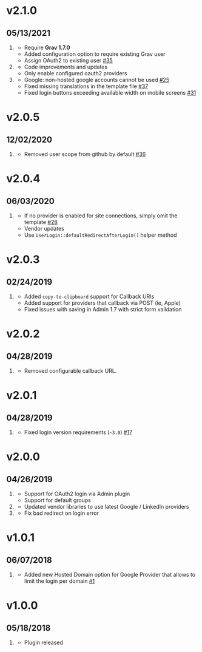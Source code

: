# v2.1.0
## 05/13/2021

1. [](#new)
   * Require **Grav 1.7.0**
   * Added configuration option to require existing Grav user
   * Assign OAuth2 to existing user [#35](https://github.com/trilbymedia/grav-plugin-login-oauth2/issues/35)
1. [](#improved)
   * Code improvements and updates
   * Only enable configured oauth2 providers
1. [](#bugfix)
    * Google: non-hosted google accounts cannot be used [#25](https://github.com/trilbymedia/grav-plugin-login-oauth2/issues/25)
    * Fixed missing translations in the template file [#37](https://github.com/trilbymedia/grav-plugin-login-oauth2/pull/37)
    * Fixed login buttons exceeding available width on mobile screens [#31](https://github.com/trilbymedia/grav-plugin-login-oauth2/pull/31)

# v2.0.5
## 12/02/2020

1. [](#improved)   
    * Removed user scope from github by default [#36](https://github.com/trilbymedia/grav-plugin-login-oauth2/pull/36)

# v2.0.4
## 06/03/2020

1. [](#improved)    
    * If no provider is enabled for site connections, simply omit the template [#28](https://github.com/trilbymedia/grav-plugin-login-oauth2/pull/28)
    * Vendor updates
    * Use `UserLogin::defaultRedirectAfterLogin()` helper method

# v2.0.3
## 02/24/2019

1. [](#improved)
    * Added `copy-to-clipboard` support for Callback URIs
    * Added support for providers that callback via POST (ie, Apple)
    * Fixed issues with saving in Admin 1.7 with strict form validation

# v2.0.2
## 04/28/2019

1. [](#improved)
    * Removed configurable callback URL.

# v2.0.1
## 04/28/2019

1. [](#bugfix)
    * Fixed login version requirements (`~3.0`) [#17](https://github.com/trilbymedia/grav-plugin-login-oauth2/issues/17)

# v2.0.0
## 04/26/2019

1. [](#new)
    * Support for OAuth2 login via Admin plugin
    * Support for default groups
1. [](#improved)
    * Updated vendor libraries to use latest Google / LinkedIn providers
1. [](#bugfix)
    * Fix bad redirect on login error

# v1.0.1
## 06/07/2018

1. [](#new)
    * Added new Hosted Domain option for Google Provider that allows to limit the login per domain [#1](https://github.com/trilbymedia/grav-plugin-login-oauth2/issues/1)

# v1.0.0
##  05/18/2018

1. [](#new)
    * Plugin released
